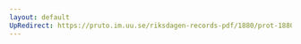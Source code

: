 ```yaml
---
layout: default
UpRedirect: https://pruto.im.uu.se/riksdagen-records-pdf/1880/prot-1880--ak--051/prot-1880--ak--051_043.pdf
---
```

